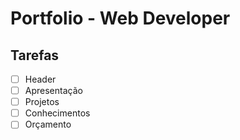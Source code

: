 # Portfolio - Web Developer

## Tarefas 

- [ ] Header
- [ ] Apresentação
- [ ] Projetos
- [ ] Conhecimentos
- [ ] Orçamento